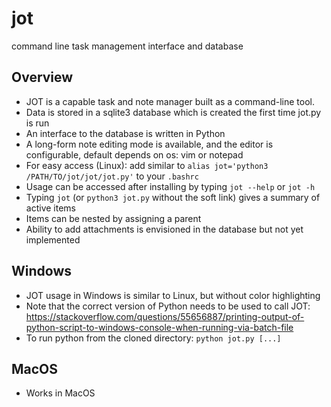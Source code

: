 # jot
command line task management interface and database

## Overview

- JOT is a capable task and note manager built as a command-line tool.
- Data is stored in a sqlite3 database which is created the first time jot.py is run
- An interface to the database is written in Python
- A long-form note editing mode is available, and the editor is configurable, default depends on os: vim or notepad
- For easy access (Linux): add similar to `alias jot='python3 /PATH/TO/jot/jot/jot.py'` to your `.bashrc`
- Usage can be accessed after installing by typing `jot --help` or `jot -h`
- Typing `jot` (or `python3 jot.py` without the soft link) gives a summary of active items
- Items can be nested by assigning a parent
- Ability to add attachments is envisioned in the database but not yet implemented

## Windows

- JOT usage in Windows is similar to Linux, but without color highlighting
- Note that the correct version of Python needs to be used to call JOT: https://stackoverflow.com/questions/55656887/printing-output-of-python-script-to-windows-console-when-running-via-batch-file
- To run python from the cloned directory: `python jot.py [...]`

## MacOS

- Works in MacOS
